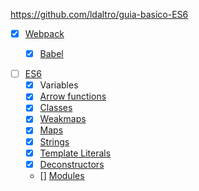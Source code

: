 https://github.com/ldaltro/guia-basico-ES6

- [x] [Webpack](webpack)
    - [x] [Babel](webpack.config.js)
    
    
- [ ] [ES6](es6)
    - [x] Variables
    - [x] [Arrow functions](es6/arrow-functions.js)
    - [x] [Classes](es6/classes.js)
    - [x] [Weakmaps](es6/weakmaps.js)
    - [x] [Maps](es6/maps.js)
    - [x] [Strings](es6/strings.js)
    - [x] [Template Literals](es6/template-literals.js)
    - [x] [Deconstructors](es6/deconstructors.js)
    - [] [Modules](es6/modules.js)